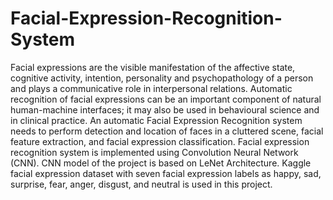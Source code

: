 # Facial-Expression-Recognition-System

Facial expressions are the visible manifestation of the affective state, cognitive activity, intention, personality and psychopathology of a person and plays a communicative role in interpersonal relations. Automatic recognition of facial expressions can be an important component of natural human-machine interfaces; it may also be used in behavioural science and in clinical practice. An automatic Facial Expression Recognition system needs to perform detection and location of faces in a cluttered scene, facial feature extraction, and facial expression classification. Facial expression recognition system is implemented using Convolution Neural Network (CNN). CNN model of the project is based on LeNet Architecture. Kaggle facial expression dataset with seven facial expression labels as happy, sad, surprise, fear, anger, disgust, and neutral is used in this project.

